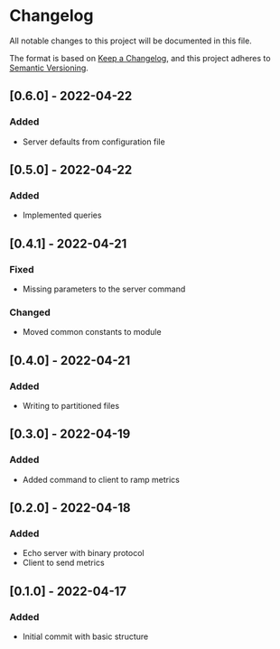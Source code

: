 # Changelog

All notable changes to this project will be documented in this file.

The format is based on [Keep a Changelog](https://keepachangelog.com/en/1.0.0/),
and this project adheres to [Semantic Versioning](https://semver.org/spec/v2.0.0.html).

## [0.6.0] - 2022-04-22
### Added
- Server defaults from configuration file

## [0.5.0] - 2022-04-22
### Added
- Implemented queries

## [0.4.1] - 2022-04-21
### Fixed
- Missing parameters to the server command

### Changed
- Moved common constants to module

## [0.4.0] - 2022-04-21
### Added
- Writing to partitioned files

## [0.3.0] - 2022-04-19
### Added
- Added command to client to ramp metrics

## [0.2.0] - 2022-04-18
### Added
- Echo server with binary protocol
- Client to send metrics

## [0.1.0] - 2022-04-17
### Added
- Initial commit with basic structure

